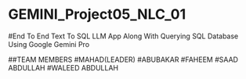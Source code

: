 # GEMINI_Project05_NLC_01
#End To End Text To SQL LLM App Along With Querying SQL Database Using Google Gemini Pro










##TEAM MEMBERS #MAHAD(LEADER) #ABUBAKAR #FAHEEM #SAAD ABDULLAH #WALEED ABDULLAH
